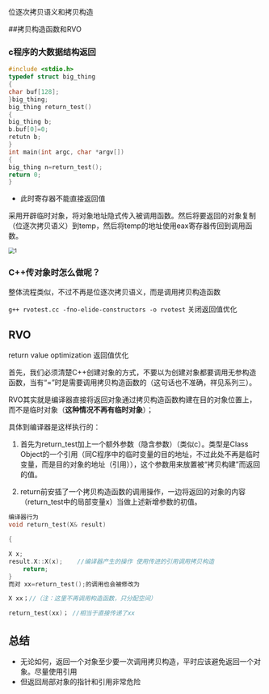 位逐次拷贝语义和拷贝构造











##拷贝构造函数和RVO

### c程序的大数据结构返回

```c
#include <stdio.h>
typedef struct big_thing
{
char buf[128]; 
}big_thing;
big_thing return_test()
{
big_thing b;
b.buf[0]=0;
retutn b;
}
int main(int argc, char *argv[])
{
big_thing n=return_test();
return 0;
}
```

- 此时寄存器不能直接返回值

采用开辟临时对象，将对象地址隐式传入被调用函数。然后将要返回的对象复制（位逐次拷贝语义）到temp，然后将temp的地址使用eax寄存器传回到调用函数。



<img src="http://blog.chinaunix.net/attachment/201403/27/28541347_1395934117T8DH.png" alt="1" style="zoom:75%;" />



### C++传对象时怎么做呢？

整体流程类似，不过不再是位逐次拷贝语义，而是调用拷贝构造函数

`g++ rvotest.cc -fno-elide-constructors -o rvotest` 关闭返回值优化





## RVO

return value optimization 返回值优化

  首先，我们必须清楚C++创建对象的方式，不要以为创建对象都要调用无参构造函数，当有“=”时是需要调用拷贝构造函数的（这句话也不准确，祥见系列三）。



  RVO其实就是编译器直接将返回对象通过拷贝构造函数构建在目的对象位置上，而不是临时对象（**这种情况不再有临时对象**）；

 具体到编译器是这样执行的：

1. 首先为return_test加上一个额外参数（隐含参数）（类似c）。类型是Class Object的一个引用（同C程序中的临时变量的目的地址，不过此处不再是临时变量，而是目的对象的地址（引用）），这个参数用来放置被“拷贝构建”而返回的值。

2. return前安插了一个拷贝构造函数的调用操作，一边将返回的对象的内容（return_test中的局部变量x）当做上述新增参数的初值。

```c
编译器行为
void return_test(X& result)

{

X x;
result.X::X(x);    //编译器产生的操作 使用传进的引用调用拷贝构造
    return;
}
而对 xx=return_test();的调用也会被修改为

X xx；//（注：这里不再调用构造函数，只分配空间）

return_test(xx)； //相当于直接传递了xx
```





## 总结

- 无论如何，返回一个对象至少要一次调用拷贝构造，平时应该避免返回一个对象。尽量使用引用  
- 但返回局部对象的指针和引用非常危险

